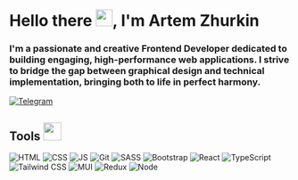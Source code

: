 <h1 >Hello there <img src = "https://raw.githubusercontent.com/MartinHeinz/MartinHeinz/master/wave.gif" width = 30px>, I'm Artem Zhurkin</h1>


<h3>I'm a passionate and creative Frontend Developer dedicated to building engaging, high-performance web applications. I strive to bridge the gap between graphical design and technical implementation, bringing both to life in perfect harmony.</h3>



<a href="https://t.me/mrGATW" target="_blank">
  <img alt="Telegram" src="https://img.shields.io/badge/Telegram-0077B5?style=for-the-badge&logo=telegram&logoColor=white">
</a>




<h2> Tools <img src = "https://media2.giphy.com/media/QssGEmpkyEOhBCb7e1/giphy.gif?cid=ecf05e47a0n3gi1bfqntqmob8g9aid1oyj2wr3ds3mg700bl&rid=giphy.gif" width = 32px> </h2>

![HTML](https://img.shields.io/badge/-HTML-000000?style=for-the-badge&logo=html5&logoColor=FF0000)
![CSS](https://img.shields.io/badge/-CSS-000000?style=for-the-badge&logo=css3&logoColor=4671D5)
![JS](https://img.shields.io/badge/-JavaScript-000000?style=for-the-badge&logo=JavaScript&logoColor=FFD300)
![Git](https://img.shields.io/badge/-Git-000000?style=for-the-badge&logo=git&logoColor=FF7400)
![SASS](https://img.shields.io/badge/-SASS-000000?style=for-the-badge&logo=sass&logoColor=FF0000)
![Bootstrap](https://img.shields.io/badge/-Bootstrap-000000?style=for-the-badge&logo=bootstrap&logoColor=a900ff)
![React](https://img.shields.io/badge/-React-000000?style=for-the-badge&logo=react&logoColor=#7daafb)
![TypeScript](https://img.shields.io/badge/-TypeScript-000000?style=for-the-badge&logo=typescript&logoColor=3178C6)
![Tailwind CSS](https://img.shields.io/badge/-Tailwind_CSS-000000?style=for-the-badge&logo=tailwind-css&logoColor=38B2AC)
![MUI](https://img.shields.io/badge/Material%20UI-000000?style=for-the-badge&logo=mui&logoColor=white)
![Redux](https://img.shields.io/badge/-Redux-000000?style=for-the-badge&logo=redux&logoColor=white)
![Node](https://img.shields.io/badge/-Node)



